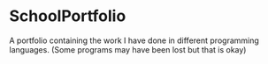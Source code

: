 # SchoolPortfolio
A portfolio containing the work I have done in different programming languages. (Some programs may have been lost but that is okay)
